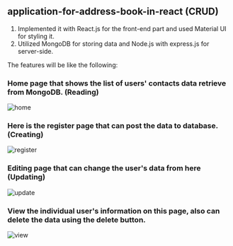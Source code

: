 ## application-for-address-book-in-react (CRUD)

1. Implemented it with React.js for the front-end part and used Material UI for styling it.
2. Utilized MongoDB for storing data and Node.js with express.js for server-side.

The features will be like the following:

### Home page that shows the list of users' contacts data retrieve from MongoDB. (Reading)
![home](https://user-images.githubusercontent.com/98919376/184400156-ca04ef59-55e3-4da6-adb4-c9d7088565a5.jpg)


### Here is the register page that can post the data to database. (Creating)
![register](https://user-images.githubusercontent.com/98919376/184400158-8b5b1f3b-7275-4b59-966f-8034b40ef78a.jpg)


### Editing page that can change the user's data from here (Updating)
![update](https://user-images.githubusercontent.com/98919376/184400159-aec225b3-88bd-4ae9-af53-57d37b8c287b.jpg)


### View the individual user's information on this page, also can delete the data using the delete button.
![view](https://user-images.githubusercontent.com/98919376/184400160-89d21db3-0bb2-4e3f-97b0-4170949063d7.jpg)
